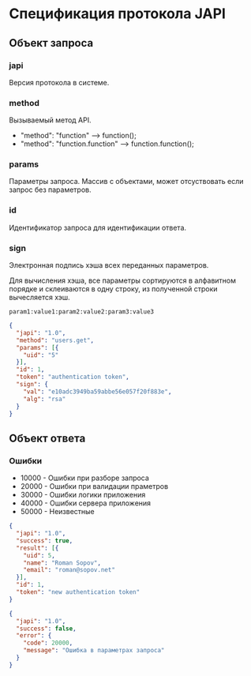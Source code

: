 # Спецификация протокола JAPI

## Объект запроса

### japi

Версия протокола в системе.

### method

Вызываемый метод API.

- "method": "function" --> function();
- "method": "function.function" --> function.function();

### params

Параметры запроса. Массив с объектами, может отсуствовать если запрос без параметров.

### id

Идентификатор запроса для идентификации ответа.

### sign

Электронная подпись хэша всех переданных параметров. 

Для вычисления хэша, все параметры сортируются в алфавитном порядке и склеиваются в одну строку, из полученной строки вычесляется хэш.

```
param1:value1:param2:value2:param3:value3
```

```json
{
  "japi": "1.0",
  "method": "users.get",
  "params": [{
    "uid": "5"
  }],
  "id": 1,
  "token": "authentication token",
  "sign": {
    "val": "e10adc3949ba59abbe56e057f20f883e",
    "alg": "rsa"
  }
}
```

## Объект ответа

### Ошибки

 - 10000 - Ошибки при разборе запроса
 - 20000 - Ошибки при валидации праметров
 - 30000 - Ошибки логики приложения
 - 40000 - Ошибки сервера приложения
 - 50000 - Неизвестные

```json
{
  "japi": "1.0",
  "success": true,
  "result": [{
    "uid": 5,
    "name": "Roman Sopov",
    "email": "roman@sopov.net"
  }],
  "id": 1,
  "token": "new authentication token"
}
```

```json
{
  "japi": "1.0",
  "success": false,
  "error": {
    "code": 20000,
    "message": "Ошибка в параметрах запроса"
  }
}
```
